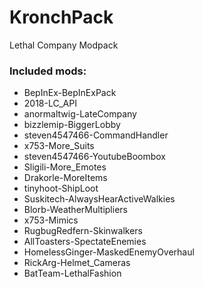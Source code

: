 # KronchPack

Lethal Company Modpack

### Included mods:

- BepInEx-BepInExPack
- 2018-LC_API
- anormaltwig-LateCompany
- bizzlemip-BiggerLobby
- steven4547466-CommandHandler
- x753-More_Suits
- steven4547466-YoutubeBoombox
- Sligili-More_Emotes
- Drakorle-MoreItems
- tinyhoot-ShipLoot
- Suskitech-AlwaysHearActiveWalkies
- Blorb-WeatherMultipliers
- x753-Mimics
- RugbugRedfern-Skinwalkers
- AllToasters-SpectateEnemies
- HomelessGinger-MaskedEnemyOverhaul
- RickArg-Helmet_Cameras
- BatTeam-LethalFashion
